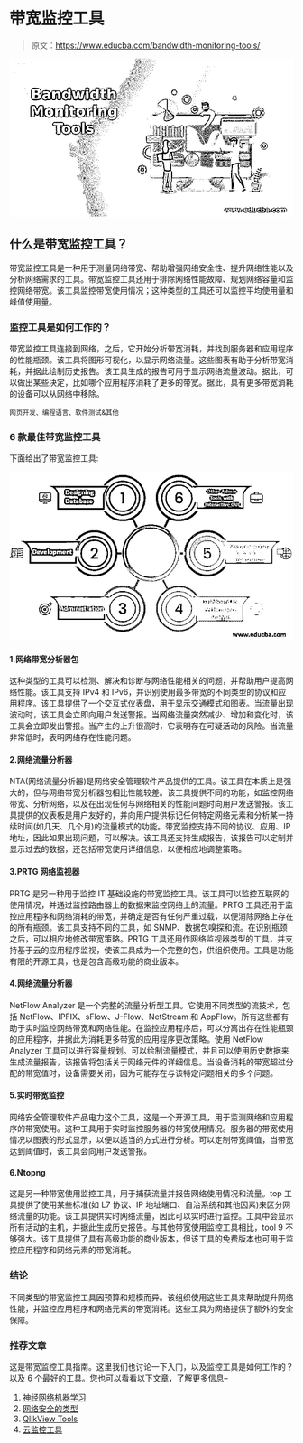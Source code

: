 # 带宽监控工具

> 原文：<https://www.educba.com/bandwidth-monitoring-tools/>

![Bandwidth Monitoring Tools](img/95c7fc0e93279335bd523ed206309acb.png)



## 什么是带宽监控工具？

带宽监控工具是一种用于测量网络带宽、帮助增强网络安全性、提升网络性能以及分析网络需求的工具。带宽监控工具还用于排除网络性能故障、规划网络容量和监控网络带宽。该工具监控带宽使用情况；这种类型的工具还可以监控平均使用量和峰值使用量。

### 监控工具是如何工作的？

带宽监控工具连接到网络，之后，它开始分析带宽消耗，并找到服务器和应用程序的性能瓶颈。该工具将图形可视化，以显示网络流量。这些图表有助于分析带宽消耗，并据此绘制历史报告。该工具生成的报告可用于显示网络流量波动。据此，可以做出某些决定，比如哪个应用程序消耗了更多的带宽。据此，具有更多带宽消耗的设备可以从网络中移除。

<small>网页开发、编程语言、软件测试&其他</small>

### 6 款最佳带宽监控工具

下面给出了带宽监控工具:

![est Bandwidth Monitoring Tools 2](img/2c186bc7744be92647f100c16a1a2cd9.png)



#### 1.网络带宽分析器包

这种类型的工具可以检测、解决和诊断与网络性能相关的问题，并帮助用户提高网络性能。该工具支持 IPv4 和 IPv6，并识别使用最多带宽的不同类型的协议和应用程序。该工具提供了一个交互式仪表盘，用于显示交通模式和图表。当流量出现波动时，该工具会立即向用户发送警报。当网络流量突然减少、增加和变化时，该工具会立即发出警报。当产生的上升很高时，它表明存在可疑活动的风险。当流量非常低时，表明网络存在性能问题。

#### 2.网络流量分析器

NTA(网络流量分析器)是网络安全管理软件产品提供的工具。该工具在本质上是强大的，但与网络带宽分析器包相比性能较差。该工具提供不同的功能，如监控网络带宽、分析网络，以及在出现任何与网络相关的性能问题时向用户发送警报。该工具提供的仪表板是用户友好的，并向用户提供标记任何特定网络元素和分析某一持续时间(如几天、几个月)的流量模式的功能。带宽监控支持不同的协议、应用、IP 地址，因此如果出现问题，可以解决。该工具还支持生成报告，该报告可以定制并显示过去的数据，还包括带宽使用详细信息，以便相应地调整策略。

#### 3.PRTG 网络监视器

PRTG 是另一种用于监控 IT 基础设施的带宽监控工具。该工具可以监控互联网的使用情况，并通过监控路由器上的数据来监控网络上的流量。PRTG 工具还用于监控应用程序和网络消耗的带宽，并确定是否有任何严重过载，以便消除网络上存在的所有瓶颈。该工具支持不同的工具，如 SNMP、数据包嗅探和流。在识别瓶颈之后，可以相应地修改带宽策略。PRTG 工具还用作网络监视器类型的工具，并支持基于云的应用程序监视，使该工具成为一个完整的包，供组织使用。工具是功能有限的开源工具，也是包含高级功能的商业版本。

#### 4.网络流量分析器

NetFlow Analyzer 是一个完整的流量分析型工具。它使用不同类型的流技术，包括 NetFlow、IPFIX、sFlow、J-Flow、NetStream 和 AppFlow。所有这些都有助于实时监控网络带宽和网络性能。在监控应用程序后，可以分离出存在性能瓶颈的应用程序，并据此为消耗更多带宽的应用程序更改策略。使用 NetFlow Analyzer 工具可以进行容量规划。可以绘制流量模式，并且可以使用历史数据来生成流量报告，该报告将包括关于网络元件的详细信息。当设备消耗的带宽超过分配的带宽值时，设备需要关闭，因为可能存在与该特定问题相关的多个问题。

#### 5.实时带宽监控

网络安全管理软件产品电力这个工具，这是一个开源工具，用于监测网络和应用程序的带宽使用。这种工具用于实时监控服务器的带宽使用情况。服务器的带宽使用情况以图表的形式显示，以便以适当的方式进行分析。可以定制带宽阈值，当带宽达到阈值时，该工具会向用户发送警报。

#### 6.Ntopng

这是另一种带宽使用监控工具，用于捕获流量并报告网络使用情况和流量。top 工具提供了使用某些标准(如 L7 协议、IP 地址端口、自治系统和其他因素)来区分网络流量的功能。该工具提供实时网络流量，因此可以实时进行监控。工具中会显示所有活动的主机，并据此生成历史报告。与其他带宽使用监控工具相比，tool 9 不够强大。该工具提供了具有高级功能的商业版本，但该工具的免费版本也可用于监控应用程序和网络元素的带宽消耗。

### 结论

不同类型的带宽监控工具因预算和规模而异。该组织使用这些工具来帮助提升网络性能，并监控应用程序和网络元素的带宽消耗。这些工具为网络提供了额外的安全保障。

### 推荐文章

这是带宽监控工具指南。这里我们也讨论一下入门，以及监控工具是如何工作的？以及 6 个最好的工具。您也可以看看以下文章，了解更多信息–

1.  [神经网络机器学习](https://www.educba.com/neural-network-machine-learning/)
2.  [网络安全的类型](https://www.educba.com/types-of-cyber-security/)
3.  [QlikView Tools](https://www.educba.com/qlikview-tools/)
4.  [云监控工具](https://www.educba.com/cloud-monitoring-tools/)





